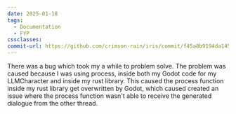 ```yaml
---
date: 2025-01-18
tags:
  - Documentation
  - FYP
cssclasses: 
commit-url: https://github.com/crimson-rain/iris/commit/f45a8b9194da145cad9e5fcd7a339b1cd813702c
---
```

There was a bug which took my a while to problem solve. The problem was caused because I was using process, inside both my Godot code for my LLMCharacter and inside my rust library. This caused the process function inside my rust library get overwritten by Godot, which caused created an issue where the process function wasn't able to receive the generated dialogue from the other thread. 
